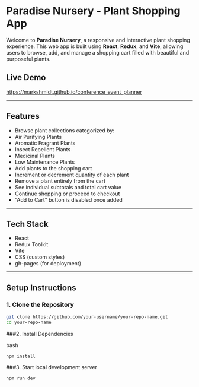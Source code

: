 #  Paradise Nursery - Plant Shopping App

Welcome to **Paradise Nursery**, a responsive and interactive plant shopping experience. This web app is built using **React**, **Redux**, and **Vite**, allowing users to browse, add, and manage a shopping cart filled with beautiful and purposeful plants.

##  Live Demo

https://markshmidt.github.io/conference_event_planner


---

##  Features

-  Browse plant collections categorized by:
  - Air Purifying Plants
  - Aromatic Fragrant Plants
  - Insect Repellent Plants
  - Medicinal Plants
  - Low Maintenance Plants
-  Add plants to the shopping cart
-  Increment or decrement quantity of each plant
-  Remove a plant entirely from the cart
-  See individual subtotals and total cart value
-  Continue shopping or proceed to checkout
-  “Add to Cart” button is disabled once added

---

##  Tech Stack

-  React
-  Redux Toolkit
- Vite
-  CSS (custom styles)
-  gh-pages (for deployment)

---

##  Setup Instructions

### 1. Clone the Repository

```bash
git clone https://github.com/your-username/your-repo-name.git
cd your-repo-name
```

###2. Install Dependencies

bash
```
npm install
```
###3. Start local development server
```bash
npm run dev
```


